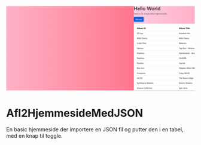 <div style="width: 100%; overflow: hidden;">
  <div style="display: flex; animation: scroll 10s linear infinite;">
    <div style="min-width: 100%; box-sizing: border-box;">
      <img src="image.png" alt="First Image" style="width: 100%;">
    </div>
    <div style="min-width: 100%; box-sizing: border-box;">
      <img src="preview2.png" alt="Second Image" style="width: 100%;">
    </div>
  </div>
</div>

<style>
@keyframes scroll {
  0% { transform: translateX(0); }
  50% { transform: translateX(-100%); }
  100% { transform: translateX(0); }
}
</style>

# Afl2HjemmesideMedJSON
En basic hjemmeside der importere en JSON fil og putter den i en tabel, med en knap til toggle.
